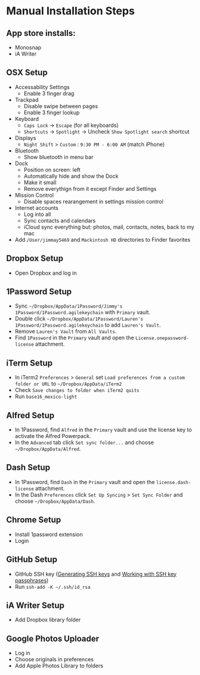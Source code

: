 Manual Installation Steps
=========================

App store installs:
-------------------
- Monosnap
- iA Writer

OSX Setup
---------
- Accessability Settings
  - Enable 3 finger drag
- Trackpad
  - Disable swipe between pages
  - Enable 3 finger lookup
- Keyboard
  - `Caps Lock` -> `Escape` (for all keyboards)
  - `Shortcuts` -> `Spotlight` -> Uncheck `Show Spotlight search` shortcut
- Displays
  - `Night Shift` > `Custom` : `9:30 PM - 6:00 AM` (match iPhone)
- Bluetooth
  - Show bluetooth in menu bar
- Dock
  - Position on screen: left
  - Automatically hide and show the Dock
  - Make it small
  - Remove everythign from it except Finder and Settings
- Mission Control 
  - Disable spaces rearangement in settings mission control 
- Internet accounts
  - Log into all
  - Sync contacts and calendars
  - iCloud sync everything but: photos, mail, contacts, notes, back to my mac
- Add `/User/jimmay5469` and `Mackintosh HD` directories to Finder favorites

Dropbox Setup
-------------
- Open Dropbox and log in

1Password Setup
---------------
- Sync `~/Dropbox/AppData/1Password/Jimmy's 1Password/1Password.agilekeychain` with `Primary` vault.
- Double click `~/Dropbox/AppData/1Password/Lauren's 1Password/1Password.agilekeychain` to add `Lauren's Vault`.
- Remove `Lauren's Vault` from `All Vaults`.
- Find `1Password` in the `Primary` vault and open the `License.onepassword-license` attachment.

iTerm Setup
-----------
- In iTerm2 `Preferences` > `General` set `Load preferences from a custom folder or URL` to `~/Dropbox/AppData/iTerm2`
- Check `Save changes to folder when iTerm2 quits`
- Run `base16_mexico-light`

Alfred Setup
------------
- In 1Password, find `Alfred` in the `Primary` vault and use the license key to activate the Alfred Powerpack.
- In the `Advanced` tab click `Set sync folder...` and choose `~/Dropbox/AppData/Alfred`.

Dash Setup
----------
- In 1Password, find `Dash` in the `Primary` vault and open the `license.dash-license` attachment.
- In the Dash `Preferences` click `Set Up Syncing` > `Set Sync Folder` and choose `~/Dropbox/AppData/Dash`.

Chrome Setup
------------
- Install 1password extension
- Login

GitHub Setup
------------
- GitHub SSH key ([Generating SSH keys](https://help.github.com/articles/generating-ssh-keys/) and [Working with SSH key passphrases](https://help.github.com/articles/working-with-ssh-key-passphrases/))
- Run `ssh-add -K ~/.ssh/id_rsa`

iA Writer Setup
---------------
- Add Dropbox library folder

Google Photos Uploader
----------------------
- Log in
- Choose originals in preferences
- Add Apple Photos Library to folders
